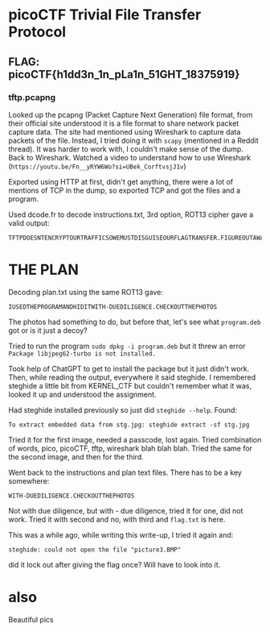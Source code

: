 # picoCTF Trivial File Transfer Protocol

## **FLAG**: picoCTF{h1dd3n_1n_pLa1n_51GHT_18375919}

### **tftp.pcapng**

Looked up the pcapng (Packet Capture Next Generation) file format, from their official site understood it is a file format to share network packet capture data. The site had mentioned using Wireshark to capture data packets of the file. Instead, I tried doing it with `scapy` (mentioned in a Reddit thread). It was harder to work with, I couldn't make sense of the dump. Back to Wireshark. Watched a video to understand how to use Wireshark (`https://youtu.be/Fn__yRYW6Wo?si=UBek_CorftvsjJ1v`)

Exported using HTTP at first, didn't get anything, there were a lot of mentions of TCP in the dump, so exported TCP and got the files and a program.

Used dcode.fr to decode instructions.txt, 3rd option, ROT13 cipher gave a valid output:

```
TFTPDOESNTENCRYPTOURTRAFFICSOWEMUSTDISGUISEOURFLAGTRANSFER.FIGUREOUTAWAYTOHIDETHEFLAGANDIWILLCHECKBACKFORTHEPLAN
```

# THE PLAN

Decoding plan.txt using the same ROT13 gave:

```
IUSEDTHEPROGRAMANDHIDITWITH-DUEDILIGENCE.CHECKOUTTHEPHOTOS
```

The photos had something to do, but before that, let's see what `program.deb` got or is it just a decoy?

Tried to run the program `sudo dpkg -i program.deb` but it threw an error `Package libjpeg62-turbo is not installed.`

Took help of ChatGPT to get to install the package but it just didn't work. Then, while reading the output, everywhere it said steghide. I remembered steghide a little bit from KERNEL_CTF but couldn't remember what it was, looked it up and understood the assignment.

Had steghide installed previously so just did `steghide --help`. Found:

```
To extract embedded data from stg.jpg: steghide extract -sf stg.jpg
```

Tried it for the first image, needed a passcode, lost again. Tried combination of words, pico, picoCTF, tftp, wireshark blah blah blah. Tried the same for the second image, and then for the third.

Went back to the instructions and plan text files. There has to be a key somewhere:

```
WITH-DUEDILIGENCE.CHECKOUTTHEPHOTOS
```

Not with due diligence, but with - due diligence, tried it for one, did not work. Tried it with second and no, with third and `flag.txt` is here.

This was a while ago, while writing this write-up, I tried it again and:

```
steghide: could not open the file "picture3.BMP"
```

did it lock out after giving the flag once? Will have to look into it.

# also
Beautiful pics
```
